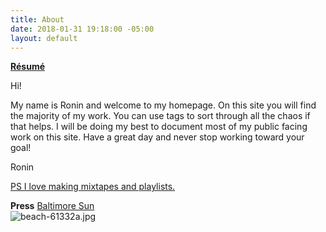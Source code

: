 ```yaml
---
title: About
date: 2018-01-31 19:18:00 -05:00
layout: default
---
```


[**Résumé**](/uploads/Ronin_Wood_Resume.pdf)

Hi! 

My name is Ronin and welcome to my homepage.
On this site you will find the majority of my work.
You can use tags to sort through all the chaos if that
helps. I will be doing my best to document most of
my public facing work on this site. Have a great day
and never stop working toward your goal!

Ronin

[PS I love making mixtapes and playlists. ](https://open.spotify.com/user/roninwood?si=a7fA3iPoT66MQub8sgIyKw)

**Press**
[Baltimore Sun](http://www.baltimoresun.com/business/bs-bz-ripleys-plans-20111026-story.html)
<br>
![beach-61332a.jpg](/uploads/beach-61332a.jpg)